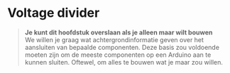 # Voltage divider
> **Je kunt dit hoofdstuk overslaan als je alleen maar wilt bouwen**  
> We willen je graag wat achtergrondinformatie geven over het aansluiten van bepaalde componenten. Deze basis zou voldoende moeten zijn om de meeste componenten op een Arduino aan te kunnen sluiten. Oftewel, om alles te bouwen wat je maar zou willen.